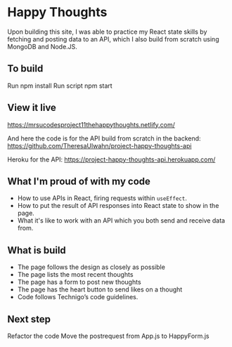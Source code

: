 # Happy Thoughts 

Upon building this site, I was able to practice my React state skills by fetching and posting data to an API, which I also build from scratch using MongoDB and Node.JS.

## To build

Run npm install 
Run script npm start

## View it live

https://mrsucodesproject11thehappythoughts.netlify.com/

And here the code is for the API build from scratch in the backend: https://github.com/TheresaUlwahn/project-happy-thoughts-api

Heroku for the API: https://project-happy-thoughts-api.herokuapp.com/

## What I'm proud of with my code

* How to use APIs in React, firing requests within `useEffect`.
* How to put the result of API responses into React state to show in the page.
* What it's like to work with an API which you both send and receive data from.

## What is build

* The page follows the design as closely as possible
* The page lists the most recent thoughts
* The page has a form to post new thoughts
* The page has the heart button to send likes on a thought
* Code follows Technigo’s code guidelines.

## Next step
Refactor the code
Move the postrequest from App.js to HappyForm.js
